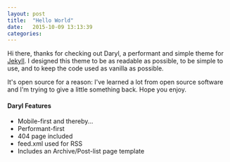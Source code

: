 ```yaml
---
layout: post
title:  "Hello World"
date:   2015-10-09 13:13:39
categories:
---
```

Hi there, thanks for checking out Daryl, a performant and simple theme for [Jekyll](http://jekyllrb.com). I designed this theme to be as readable as possible, to be simple to use, and to keep the code used as vanilla as possible.

It's open source for a reason: I've learned a lot from open source software and I'm trying to give a little something back. Hope you enjoy.

#### Daryl Features
- Mobile-first and thereby...
- Performant-first
- 404 page included
- feed.xml used for RSS
- Includes an Archive/Post-list page template
